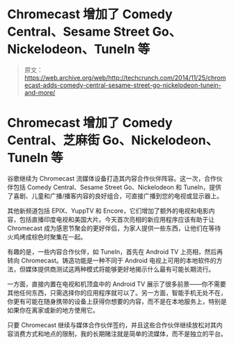 # Chromecast 增加了 Comedy Central、Sesame Street Go、Nickelodeon、TuneIn 等 

> 原文：<https://web.archive.org/web/http://techcrunch.com/2014/11/25/chromecast-adds-comedy-central-sesame-street-go-nickelodeon-tunein-and-more/>

# Chromecast 增加了 Comedy Central、芝麻街 Go、Nickelodeon、TuneIn 等

谷歌继续为 Chromecast 流媒体设备打造其内容合作伙伴阵容。这一次，合作伙伴包括 Comedy Central、Sesame Street Go、Nickelodeon 和 TuneIn，提供了喜剧、儿童和广播/播客内容的良好组合，可直接广播到您的电视或显示器上。

其他新频道包括 EPIX、YuppTV 和 Encore，它们增加了额外的电视和电影内容，包括直播印度电视和美国大片。今天首次亮相的新应用程序应该有助于让 Chromecast 成为感恩节聚会的更好伴侣，为家人提供一些东西，让他们在等待火鸡烤成棕色时聚集在一起。

有趣的是，一些内容合作伙伴，如 TuneIn，首先在 Android TV 上亮相，然后再转向 Chromecast。铸造功能是一种不同于 Android 电视上可用的本地软件的方法，但媒体提供商测试这两种模式将能够更好地揭示什么最有可能长期流行。

一方面，直接内置在电视和机顶盒中的 Android TV 展示了很多前景——你不需要其他任何东西，只需选择你的应用程序就可以了。另一方面，智能手机无处不在，你更有可能在随身携带的设备上获得你想要的内容，而不是在本地服务上，特别是如果你在离家或新的地方使用它。

只要 Chromecast 继续与媒体合作伙伴签约，并且这些合作伙伴继续放松对其内容消费方式和地点的限制，我的长期赌注就是简单的流媒体，而不是独立的平台。